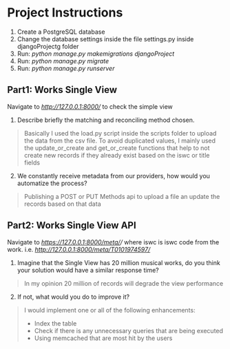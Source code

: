 <h1>Project Instructions</h1>

1. Create a PostgreSQL database
2. Change the database settings inside the file settings.py inside djangoProjectg folder
3. Run: *python manage.py makemigrations djangoProject*
4. Run: *python manage.py migrate*
5. Run: *python manage.py runserver <port>*

<h2> Part1: Works Single View</h2>

Navigate to *http://127.0.0.1:8000/* to check the simple view


1. Describe briefly the matching and reconciling method chosen.

>Basically I used the load.py script inside the scripts folder
to upload the data from the csv file. To avoid duplicated values,
I mainly used the update_or_create and get_or_create functions
that help to not create new records if they already exist based
on the iswc or title fields


2. We constantly receive metadata from our providers, how would
you automatize the process?

>Publishing a POST or PUT Methods api to upload a file an update the
records based on that data

<h2> Part2: Works Single View API</h2>

Navigate to *https://127.0.0.1:8000/meta/<iswc>/* where iswc is 
iswc code from the work. i.e. *http://127.0.0.1:8000/meta/T0101974597/*

1. Imagine that the Single View has 20 million musical works, do
you think your solution would have a similar response time?

> In my opinion 20 million of records will degrade the view performance

2. If not, what would you do to improve it?

> I would implement one or all of the following enhancements:
> * Index the table
> * Check if there is any unnecessary queries that are being executed
> * Using memcached that are most hit by the users